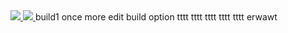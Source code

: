 
<a href="http:////83.145.15.242:8111/viewType.html?buildTypeId=FlaskApi_Build&guest=1"> 
<img src="http://83.145.15.242:8111/app/rest/builds/buildType:(id:FlaskApi_Build)/statusIcon"/>
</a>
<a href="http://83.145.15.242:8000/projects/flask-api/badge/?version=latest&style=plastic">
<img src="http://83.145.15.242:8000/projects/flask-api/badge/?version=latest&style=plastic"/>
</a>
build1
once more edit build option
tttt
tttt
tttt
tttt
tttt
erwawt
